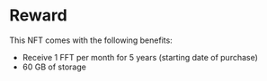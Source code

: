 # Reward

This NFT comes with the following benefits:

-   Receive 1 FFT per month for 5 years (starting date of purchase)
-   60 GB of storage